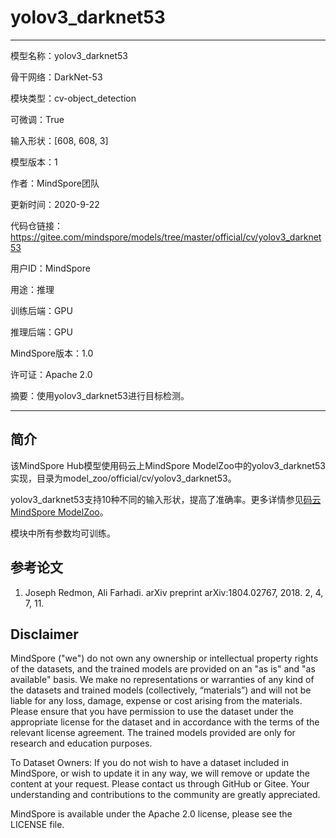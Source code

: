 # yolov3_darknet53

---

模型名称：yolov3_darknet53

骨干网络：DarkNet-53

模块类型：cv-object_detection

可微调：True

输入形状：[608, 608, 3]

模型版本：1

作者：MindSpore团队

更新时间：2020-9-22

代码仓链接：<https://gitee.com/mindspore/models/tree/master/official/cv/yolov3_darknet53>

用户ID：MindSpore

用途：推理

训练后端：GPU

推理后端：GPU

MindSpore版本：1.0

许可证：Apache 2.0

摘要：使用yolov3_darknet53进行目标检测。

---

## 简介

该MindSpore Hub模型使用码云上MindSpore ModelZoo中的yolov3_darknet53实现，目录为model_zoo/official/cv/yolov3_darknet53。

yolov3_darknet53支持10种不同的输入形状，提高了准确率。更多详情参见[码云MindSpore ModelZoo](https://gitee.com/mindspore/models/blob/master/official/cv/yolov3_darknet53/README.md)。

模块中所有参数均可训练。

## 参考论文

1. Joseph Redmon, Ali Farhadi. arXiv preprint arXiv:1804.02767, 2018. 2, 4, 7, 11.

## Disclaimer

MindSpore ("we") do not own any ownership or intellectual property rights of the datasets, and the trained models are provided on an "as is" and "as available" basis. We make no representations or warranties of any kind of the datasets and trained models (collectively, “materials”) and will not be liable for any loss, damage, expense or cost arising from the materials. Please ensure that you have permission to use the dataset under the appropriate license for the dataset and in accordance with the terms of the relevant license agreement. The trained models provided are only for research and education purposes.

To Dataset Owners: If you do not wish to have a dataset included in MindSpore, or wish to update it in any way, we will remove or update the content at your request. Please contact us through GitHub or Gitee. Your understanding and contributions to the community are greatly appreciated.

MindSpore is available under the Apache 2.0 license, please see the LICENSE file.